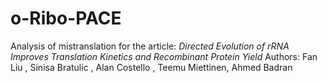 # o-Ribo-PACE
Analysis of mistranslation for the article:
*Directed Evolution of rRNA Improves Translation Kinetics and Recombinant Protein Yield*
Authors:	Fan Liu , Sinisa Bratulic , Alan Costello , Teemu Miettinen, Ahmed Badran
